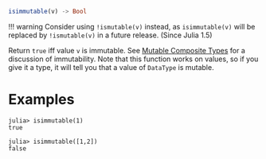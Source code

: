 ```julia
isimmutable(v) -> Bool
```

!!! warning
    Consider using `!ismutable(v)` instead, as `isimmutable(v)` will be replaced by `!ismutable(v)` in a future release. (Since Julia 1.5)


Return `true` iff value `v` is immutable.  See [Mutable Composite Types](@ref) for a discussion of immutability. Note that this function works on values, so if you give it a type, it will tell you that a value of `DataType` is mutable.

# Examples

```jldoctest
julia> isimmutable(1)
true

julia> isimmutable([1,2])
false
```
